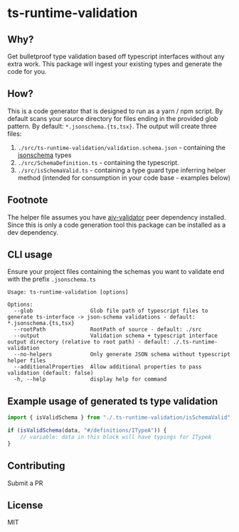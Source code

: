 # ts-runtime-validation

## Why?

Get bulletproof type validation based off typescript interfaces without any extra work. This package will ingest your existing types and generate the code for you.

## How?

This is a code generator that is designed to run as a yarn / npm script. By default scans your source directory for files ending in the provided glob pattern. By default: `*.jsonschema.{ts,tsx}`. The output will create three files:

1. `./src/ts-runtime-validation/validation.schema.json` - containing the [jsonschema](http://json-schema.org/) types
1. `./src/SchemaDefinition.ts` - containing the typescript.
1. `./src/isSchemaValid.ts` - containing a type guard type inferring helper method (intended for consumption in your code base - examples below)

## Footnote

The helper file assumes you have [ajv-validator](https://github.com/ajv-validator/ajv) peer dependency installed. Since this is only a code generation tool this package can be installed as a dev dependency.

## CLI usage

Ensure your project files containing the schemas you want to validate end with the prefix `.jsonschema.ts`

```
Usage: ts-runtime-validation [options]

Options:
  --glob                  Glob file path of typescript files to generate ts-interface -> json-schema validations - default: *.jsonschema.{ts,tsx}
  --rootPath              RootPath of source - default: ./src
  --output                Validation schema + typescript interface output directory (relative to root path) - default: ./.ts-runtime-validation
  --no-helpers            Only generate JSON schema without typescript helper files
  --additionalProperties  Allow additional properties to pass validation (default: false)
  -h, --help              display help for command
```

## Example usage of generated ts type validation

```typescript
import { isValidSchema } from "./.ts-runtime-validation/isSchemaValid"; // this is autogenerated by the CLI as a helper file

if (isValidSchema(data, "#/definitions/ITypeA")) {
    // variable: data in this block will have typings for ITypeA
}
```

## Contributing

Submit a PR

## License

MIT
